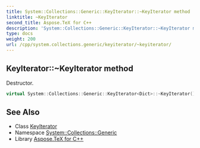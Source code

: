```yaml
---
title: System::Collections::Generic::KeyIterator::~KeyIterator method
linktitle: ~KeyIterator
second_title: Aspose.TeX for C++
description: 'System::Collections::Generic::KeyIterator::~KeyIterator method. Destructor in C++.'
type: docs
weight: 200
url: /cpp/system.collections.generic/keyiterator/~keyiterator/
---
```

## KeyIterator::~KeyIterator method


Destructor.

```cpp
virtual System::Collections::Generic::KeyIterator<Dict>::~KeyIterator()=default
```

## See Also

* Class [KeyIterator](../)
* Namespace [System::Collections::Generic](../../)
* Library [Aspose.TeX for C++](../../../)
